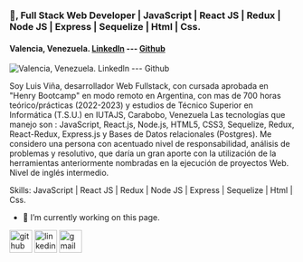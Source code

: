 ### 👋, Full Stack Web Developer | JavaScript | React JS | Redux | Node JS | Express | Sequelize | Html | Css.
#### Valencia, Venezuela. [Linkedln](https://www.linkedin.com/in/luis-vi%C3%B1a-03b7137a/) --- [Github](https://github.com/luisito9) 
![Valencia, Venezuela. [Linkedln](https://www.linkedin.com/in/luis-vi%C3%B1a-03b7137a/) --- [Github](https://github.com/luisito9) ](https://neurona-ba.com/wp-content/uploads/2021/07/HenryLogo.jpg)

Soy Luis Viña, desarrollador Web Fullstack, con cursada aprobada en "Henry Bootcamp" en modo remoto en Argentina, con mas de 700 horas teórico/prácticas (2022-2023) y estudios de Técnico Superior en Informática (T.S.U.) en IUTAJS, Carabobo, Venezuela
Las tecnologías que manejo son : JavaScript, React.js, Node.js, HTML5, CSS3, Sequelize, Redux, React-Redux, Express.js y Bases de Datos relacionales (Postgres). 
Me considero una persona con acentuado nivel de responsabilidad, análisis de problemas y resolutivo, que daría un gran aporte con la utilización de la herramientas anteriormente nombradas en la ejecución de proyectos Web. Nivel de inglés intermedio.

Skills: JavaScript | React JS | Redux | Node JS | Express | Sequelize | Html | Css.

- 🔭 I’m currently working on this page. 


[<img src='https://cdn.jsdelivr.net/npm/simple-icons@3.0.1/icons/github.svg' alt='github' height='40'>](https://github.com/https://github.com/luisito9)  [<img src='https://cdn.jsdelivr.net/npm/simple-icons@3.0.1/icons/linkedin.svg' alt='linkedin' height='40'>](https://www.linkedin.com/in/luis-vi%C3%B1a-03b7137a/)  [<img src='https://cdn.jsdelivr.net/npm/simple-icons@3.0.1/icons/gmail.svg' alt='gmail' height='40'>](luis23via@gmail.com)  

